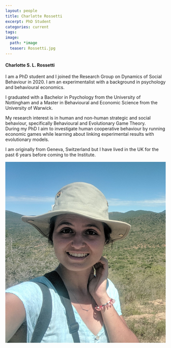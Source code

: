```yaml
---
layout: people
title: Charlotte Rossetti
excerpt: PhD Student
categories: current
tags:
image:
  path: *image
  teaser: Rossetti.jpg
---
```

<h4>Charlotte S. L. Rossetti</h4>

<div>
    <p>
    I am a PhD student and I joined the Research Group on Dynamics of Social Behaviour in 2020.
    I am an experimentalist with a background in psychology and behavioural economics. 
    </p>
    <p>
    I graduated with a Bachelor in Psychology from the University of Nottingham
    and a Master in Behavioural and Economic Science from the University of Warwick. 
    </p>
    <p>
    My research interest is in human and non-human strategic and social behaviour,
    specifically Behavioural and Evolutionary Game Theory. <br> During my PhD I aim to investigate
    human cooperative behaviour by running economic games while learning about linking experimental
    results with evolutionary models.
    </p>
    <p>
    I am originally from Geneva, Switzerland
    but I have lived in the UK for the past 6 years before coming to the Institute.
    </p>
</div>
    

<div id="socialMedia" style="text-align:center">
    <a href="rossetti@evolbio.mpg.de" title="Email"><i style="font-size:24px" class="fa fa-envelope"></i></a>
</div>

<img src="../../images/Rossetti.jpg" class="center">

